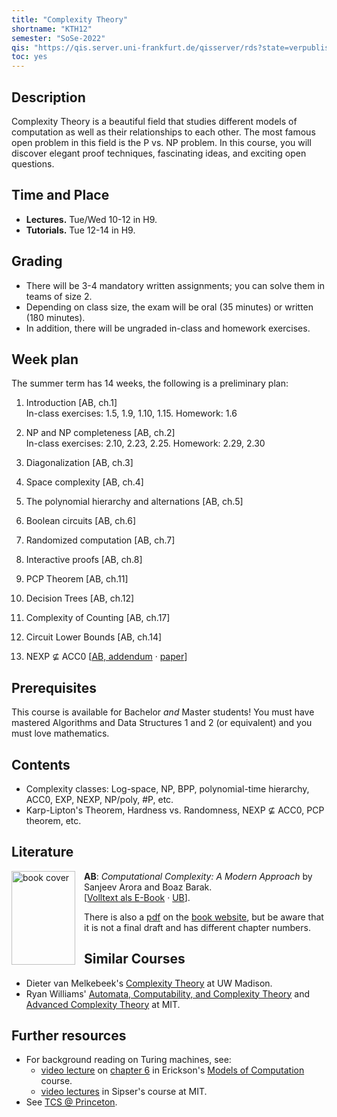 ```yaml
---
title: "Complexity Theory"
shortname: "KTH12"
semester: "SoSe-2022"
qis: "https://qis.server.uni-frankfurt.de/qisserver/rds?state=verpublish&status=init&vmfile=no&publishid=330124&moduleCall=webInfo&publishConfFile=webInfo&publishSubDir=veranstaltung"
toc: yes
---
```


## Description

Complexity Theory is a beautiful field that studies different models of computation as well as their relationships to each other. The most famous open problem in this field is the P vs. NP problem. In this course, you will discover elegant proof techniques, fascinating ideas, and exciting open questions.

## Time and Place

- **Lectures.** Tue/Wed 10-12 in H9.
- **Tutorials.** Tue 12-14 in H9.

## Grading

- There will be 3-4 mandatory written assignments; you can solve them in teams of size 2.
- Depending on class size, the exam will be oral (35 minutes) or written (180 minutes).
- In addition, there will be ungraded in-class and homework exercises.

## Week plan

The summer term has 14 weeks, the following is a preliminary plan:

1. Introduction [AB, ch.1]\
   In-class exercises: 1.5, 1.9, 1.10, 1.15. Homework: 1.6

2. NP and NP completeness [AB, ch.2]\
   In-class exercises: 2.10, 2.23, 2.25. Homework: 2.29, 2.30

3. Diagonalization [AB, ch.3]
4. Space complexity [AB, ch.4]
5. The polynomial hierarchy and alternations [AB, ch.5]
6. Boolean circuits [AB, ch.6]
7. Randomized computation [AB, ch.7]
8. Interactive proofs [AB, ch.8]
9.  PCP Theorem [AB, ch.11]
10. Decision Trees [AB, ch.12]
11. Complexity of Counting [AB, ch.17]
12. Circuit Lower Bounds [AB, ch.14]
13. NEXP ⊈ ACC0 [[AB, addendum](http://theory.cs.princeton.edu/uploads/Compbook/accnexp.pdf) · [paper](https://people.csail.mit.edu/rrw/acc-lbs-ccc.pdf)]

## Prerequisites

This course is available for Bachelor _and_ Master students!
You must have mastered Algorithms and Data Structures 1 and 2 (or equivalent) and you must love mathematics.

## Contents

- Complexity classes: Log-space, NP, BPP, polynomial-time hierarchy, ACC0, EXP, NEXP, NP/poly, #P, etc.
- Karp-Lipton's Theorem, Hardness vs. Randomness, NEXP ⊈ ACC0, PCP theorem, etc.

## Literature

<a href="https://ubffm.hds.hebis.de/Record/HEB48053893X">
<img src="/complexity/AB-cover.jpg" alt="book cover" width="102" height="150" style="float: left; padding-right: 1em;" /></a>

**AB**: _Computational Complexity: A Modern Approach_ by Sanjeev Arora and Boaz Barak.\
[[Volltext als E-Book](https://ubffm.hds.hebis.de/Record/HEB48053893X) · [UB](https://hds.hebis.de/ubffm/Search/Results?lookfor=Computational+Complexity%3A+A+Modern+Approach&trackSearchEvent=Einfache+Suche&type=allfields&search=new&submit=Suchen)].

There is also a [pdf](http://theory.cs.princeton.edu/complexity/book.pdf) on the [book website](http://theory.cs.princeton.edu/complexity/), but be aware that it is not a final draft and has different chapter numbers.

## Similar Courses

- Dieter van Melkebeek's [Complexity Theory](https://pages.cs.wisc.edu/~dieter/Courses/2016s-CS710/Lectures/) at UW Madison.
- Ryan Williams' [Automata, Computability, and Complexity Theory](https://people.csail.mit.edu/rrw/6.045-2020/) and [Advanced Complexity Theory](https://people.csail.mit.edu/rrw/6.841-2019/841.html) at MIT.

## Further resources

- For background reading on Turing machines, see:
  - [video lecture](https://mediaspace.illinois.edu/media/t/1_hv9tuhrn/223561603) on [chapter 6](https://jeffe.cs.illinois.edu/teaching/algorithms/models/06-turing-machines.pdf) in Erickson's [Models of Computation](https://jeffe.cs.illinois.edu/teaching/algorithms/#models) course.
  - [video lectures](https://ocw.mit.edu/courses/18-404j-theory-of-computation-fall-2020/video_galleries/video-lectures/) in Sipser's course at MIT.
- See [TCS @ Princeton](https://theory.cs.princeton.edu/online-resources.html).
